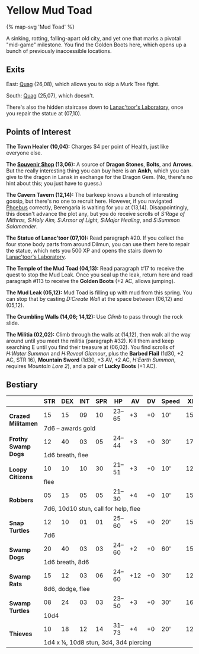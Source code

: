 # Yellow Mud Toad

{% map-svg 'Mud Toad' %}

A sinking, rotting, falling-apart old city, and yet one that marks a pivotal "mid-game" milestone. You find the Golden Boots here, which opens up a bunch of previously inaccessible locations.

## Exits

East: [Quag](/dragon-wars/maps/dilmun) (26,08), which allows you to skip a Murk Tree fight.

South: [Quag](/dragon-wars/maps/dilmun) (25,07), which doesn't.

There's also the hidden staircase down to [Lanac'toor's Laboratory](/dragon-wars/maps/lanactoor), once you repair the statue at (07,10).

## Points of Interest

**The Town Healer (10,04):** Charges $4 per point of Health, just like everyone else.

**The [Souvenir Shop](/dragon-wars/things-and-stuff/#souvenir-shop) (13,06):** A source of **Dragon Stones**, **Bolts**, and **Arrows**. But the really interesting thing you can buy here is an **Ankh**, which you can give to the dragon in Lansk in exchange for the Dragon Gem. (No, there's no hint about this; you just have to guess.)

**The Cavern Tavern (12,14):** The barkeep knows a bunch of interesting gossip, but there's no one to recruit here. However, if you navigated [Phoebus](/dragon-wars/maps/phoebus) correctly, Berengaria is waiting for you at (13,14). Disappointingly, this doesn't advance the plot any, but you do receive scrolls of *S:Rage of Mithras, S:Holy Aim, S:Armor of Light, S:Major Healing*, and *S:Summon Salamander*.

**The Statue of Lanac'toor (07,10):** Read paragraph #20. If you collect the four stone body parts from around Dilmun, you can use them here to repair the statue, which nets you 500 XP and opens the stairs down to [Lanac'toor's Laboratory](/dragon-wars/maps/lanactoor).

**The Temple of the Mud Toad (04,13):** Read paragraph #17 to receive the quest to stop the Mud Leak. Once you seal up the leak, return here and read paragraph #113 to receive the **Golden Boots** (+2 AC, allows jumping).

**The Mud Leak (05,12):** Mud Toad is filling up with mud from this spring. You can stop that by casting *D:Create Wall* at the space between (06,12) and (05,12).

**The Crumbling Walls (14,06; 14,12):** Use *Climb* to pass through the rock slide.

**The Militia (02,02):** Climb through the walls at (14,12), then walk all the way around until you meet the militia (paragraph #32). Kill them and keep searching E until you find their treasure at (06,02). You find scrolls of *H:Water Summon* and *H:Reveal Glamour*, plus the **Barbed Flail** (1d30, +2 AC, STR 16), **Mountain Sword** (1d30, +3 AV, +2 AC, *H:Earth Summon*, requires *Mountain Lore 2*), and a pair of **Lucky Boots** (+1 AC).

## Bestiary

<table>
  <thead>
    <tr>
      <th></th>
      <th>STR</th>
      <th>DEX</th>
      <th>INT</th>
      <th>SPR</th>
      <th>HP</th>
      <th>AV</th>
      <th>DV</th>
      <th>Speed</th>
      <th>XP</th>
    </tr>
  </thead>
  <tbody>
    <tr>
      <td rowspan=2><b>Crazed Militamen</b></td>
      <td class="c">15</td>
      <td class="c">15</td>
      <td class="c">09</td>
      <td class="c">10</td>
      <td class="c">23&ndash;65</td>
      <td class="c">+3</td>
      <td class="c">+0</td>
      <td class="c">10'</td>
      <td class="c">150</td>
    </tr><tr>
      <td colspan=9>7d6 – awards gold</td>
    </tr><tr>
      <td rowspan=2><b>Frothy Swamp Dogs</b></td>
      <td class="c">12</td>
      <td class="c">40</td>
      <td class="c">03</td>
      <td class="c">05</td>
      <td class="c">24&ndash;44</td>
      <td class="c">+3</td>
      <td class="c">+0</td>
      <td class="c">30'</td>
      <td class="c">170</td>
    </tr><tr>
      <td colspan=9>1d6 breath, flee</td>
    </tr><tr>
      <td rowspan=2><b>Loopy Citizens</b></td>
      <td class="c">10</td>
      <td class="c">10</td>
      <td class="c">10</td>
      <td class="c">30</td>
      <td class="c">21&ndash;51</td>
      <td class="c">+3</td>
      <td class="c">+0</td>
      <td class="c">10'</td>
      <td class="c">120</td>
    </tr><tr>
      <td colspan=9>flee</td>
    </tr><tr>
      <td rowspan=2><b>Robbers</b></td>
      <td class="c">05</td>
      <td class="c">15</td>
      <td class="c">05</td>
      <td class="c">05</td>
      <td class="c">21&ndash;30</td>
      <td class="c">+4</td>
      <td class="c">+0</td>
      <td class="c">10'</td>
      <td class="c">150</td>
    </tr><tr>
      <td colspan=9>7d6, 10d10 stun, call for help, flee</td>
    </tr><tr>
      <td rowspan=2><b>Snap Turtles</b></td>
      <td class="c">12</td>
      <td class="c">10</td>
      <td class="c">01</td>
      <td class="c">01</td>
      <td class="c">25&ndash;60</td>
      <td class="c">+5</td>
      <td class="c">+0</td>
      <td class="c">20'</td>
      <td class="c">150</td>
    </tr><tr>
      <td colspan=9>7d6</td>
    </tr><tr>
      <td rowspan=2><b>Swamp Dogs</b></td>
      <td class="c">20</td>
      <td class="c">40</td>
      <td class="c">03</td>
      <td class="c">03</td>
      <td class="c">24&ndash;60</td>
      <td class="c">+2</td>
      <td class="c">+0</td>
      <td class="c">60'</td>
      <td class="c">150</td>
    </tr><tr>
      <td colspan=9>1d6 breath, 8d6</td>
    </tr><tr>
      <td rowspan=2><b>Swamp Rats</b></td>
      <td class="c">15</td>
      <td class="c">12</td>
      <td class="c">03</td>
      <td class="c">06</td>
      <td class="c">24&ndash;60</td>
      <td class="c">+12</td>
      <td class="c">+0</td>
      <td class="c">30'</td>
      <td class="c">120</td>
    </tr><tr>
      <td colspan=9>8d6, dodge, flee</td>
    </tr><tr>
      <td rowspan=2><b>Swamp Turtles</b></td>
      <td class="c">08</td>
      <td class="c">24</td>
      <td class="c">03</td>
      <td class="c">03</td>
      <td class="c">23&ndash;50</td>
      <td class="c">+3</td>
      <td class="c">+0</td>
      <td class="c">30'</td>
      <td class="c">160</td>
    </tr><tr>
      <td colspan=9>10d4</td>
    </tr><tr>
      <td rowspan=2><b>Thieves</b></td>
      <td class="c">10</td>
      <td class="c">18</td>
      <td class="c">12</td>
      <td class="c">14</td>
      <td class="c">31&ndash;73</td>
      <td class="c">+4</td>
      <td class="c">+0</td>
      <td class="c">20'</td>
      <td class="c">120</td>
    </tr><tr>
      <td colspan=9>1d4 x ¼, 10d8 stun, 3d4, 3d4 piercing</td>
    </tr>
  </tbody>
</table>
